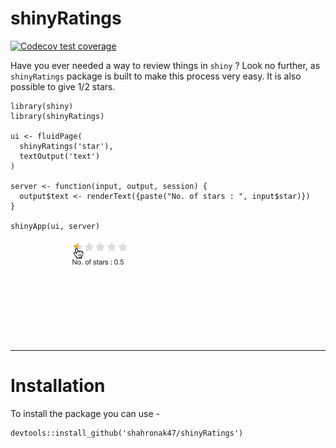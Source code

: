 # shinyRatings

[![Codecov test coverage](https://codecov.io/gh/shahronak47/shinyRatings/branch/master/graph/badge.svg)](https://codecov.io/gh/shahronak47/shinyRatings?branch=master)

Have you ever needed a way to review things in `shiny` ? Look no further, as `shinyRatings` package is built to make this process very easy. It is also possible to give 1/2 stars. 

```
library(shiny)
library(shinyRatings)

ui <- fluidPage(
  shinyRatings('star'), 
  textOutput('text')
)

server <- function(input, output, session) {
  output$text <- renderText({paste("No. of stars : ", input$star)})
}

shinyApp(ui, server)
```

![Output](man/figures/output.gif)

---

# Installation

To install the package you can use -

```
devtools::install_github('shahronak47/shinyRatings')
```
